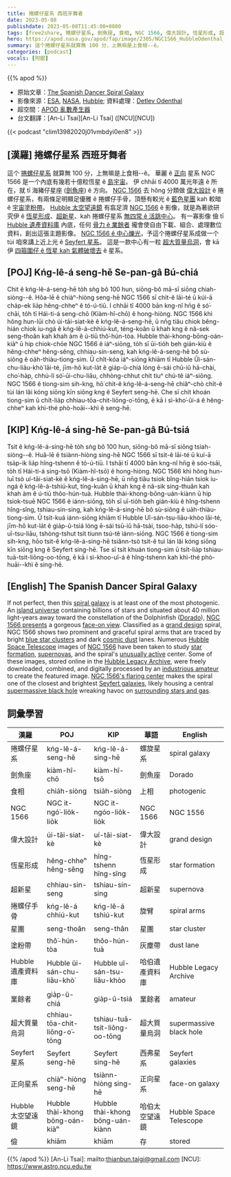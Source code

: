 ```yaml
---
title: 捲螺仔星系 西班牙舞者
date: 2023-05-08
publishdate: 2023-05-08T11:45:00+0800
tags: [free2share, 捲螺仔星系, 劍魚座, 食相, NGC 1566, 偉大設計, 恆星形成, 超新星, 捲螺仔手骨, 星團, 塗粉帶, Hubble 遺產資料庫, 業餘者, 超大質量烏洞, Seyfert 星系, 正向星系, Hubble 太空望遠鏡, 儉]
hero: https://apod.nasa.gov/apod/fap/image/2305/NGC1566_HubbleOdenthal_960.jpg
summary: 這个捲螺仔星系就算無 100 分，上無嘛是上食相--ê。
categories: [podcast]
vocals: [阿錕]
---
```


{{% apod %}}

- 原始文章：[The Spanish Dancer Spiral Galaxy](https://apod.nasa.gov/apod/ap230508.html)
- 影像來源：[ESA](https://www.esa.int/), [NASA](https://www.nasa.gov/), [Hubble](https://www.nasa.gov/mission_pages/hubble/story/index.html); 資料處理：[Detlev Odenthal](https://www.flickr.com/photos/76780020@N07/)
- 超空間：[APOD 亂數產生器](https://apod.nasa.gov/apod/random_apod.html)
- 台文翻譯：[An-Li Tsai][An-Li Tsai] ([NCU][NCU])

{{< podcast "clim13982020j01vmbdyi0en8" >}}

## [漢羅] 捲螺仔星系 西班牙舞者
這个 [捲螺仔星系][spiral galaxy] 就算無 100 分，上無嘛是上食相--ê。
華麗 ê [正向][face-on view] 星系 NGC 1566 是一个內底有幾若十億粒恆星 ê [島宇宙][island universe]。
伊 chhāi tī 4000 萬光年遠 ê 所在，就 tī 海豬仔星座 ([劍魚座][Dorado]) ê 方向。
[NGC 1566][NGC 1566 presents] 去 hŏng 分類做 [偉大設計][grand design] ê 捲螺仔星系，有兩條足明顯足優雅 ê 捲螺仔手骨，頂懸有較光 ê [藍色星團][blue star clusters] kah 較暗 ê [宇宙塗粉帶][cosmic dust]。
[Hubble 太空望遠鏡][Hubble Space Telescope] 有翕足濟 [NGC 1566][NGC 1566] ê 影像，就是為著欲研究伊 ê [恆星形成][star formation]、[超新星][supernovas]、kah 捲螺仔星系 [無四常 ê 活跳中心][unusually active]。
有一寡影像 儉 tī [Hubble 遺產資料庫][Hubble Legacy Archive] 內底，任何 [骨力 ê 業餘者][industrious amateur] 攏會使自由下載、組合、處理數位資料，創出這張主題影像。
[NGC 1566 ê 中心爍光][NGC 1566's flaring center]，予這个捲螺仔星系成做一个 tùi 咱來講上近上光 ê [Seyfert 星系][Seyfert galaxies]。
這是一款中心有一粒 [超大質量烏洞][supermassive black hole]，會 kā 伊 [四箍圍仔 ê 恆星 kah 氣體破壞去][surrounding stars and gas] ê 星系。

## [POJ] Kńg-lê-á seng-hē Se-pan-gâ Bú-chiá
Chit ê kńg-lê-á-seng-hē to̍h sǹg bô 100 hun, siōng-bô mā-sī siōng chiah-siòng--ê.
Hôa-lē ê chiàⁿ-hiòng seng-hē NGC 1566 sī chi̍t-ê lāi-té ū kúi-ā cha̍p-ek lia̍p hêng-chheⁿ ê tó-ú-tiū.
I chhāi tī 4000 bān kng-nî hn̄g ê só͘-chāi, to̍h tī Hái-ti-á seng-chō (Kiàm-hî-chō) ê hong-hiòng.
NGC 1566 khì hŏng hun-lūi chò úi-tāi-siat-kè ê kńg-lê-á-seng-hē, ū nn̄g tiâu chiok bêng-hián chiok iu-ngá ê kńg-lê-á-chhiú-kut, téng-koân ū khah kng ê nâ-sek seng-thoân kah khah àm ê ú-tiū thô͘-hún-tòa.
Hubble thài-khong-bōng-oán-kiàⁿ ū hip chiok-chōe NGC 1566 ê iáⁿ-siōng, to̍h sī ūi-tio̍h beh gián-kiù ê hêng-chheⁿ hêng-sêng, chhiau-sin-seng, kah kńg-lê-á-seng-hē bô sù-siông ê oa̍h-thiàu-tiong-sim.
Ū chi̍t-kóa iáⁿ-siōng khiām tī Hubble Ûi-sán-chu-liāu-khò͘ lāi-té, jīm-hô kut-la̍t ê gia̍p-û-chiá lóng ē-sái chū-iû hā-chài, cho͘-ha̍p, chhú-lí só͘-ūi-chu-liāu, chhòng-chhut chit tiuⁿ chú-tê iáⁿ-siōng.
NGC 1566 ê tiong-sim sih-kng, hō͘ chit-ê kńg-lê-á-seng-hē chiâⁿ-chò chi̍t-ê tùi lán lâi kóng siōng kīn siōng kng ê Seyfert seng-hē.
Che sī chi̍t khoán tiong-sim ū chi̍t-lia̍p chhiau-tōa-chit-liōng-o͘-tōng, ē kā i sì-kho͘-ûi-á ê hêng-chheⁿ kah khì-thé phò-hoāi--khì ê seng-hē.

## [KIP] Kńg-lê-á sing-hē Se-pan-gâ Bú-tsiá
Tsit ê kńg-lê-á-sing-hē to̍h sǹg bô 100 hun, siōng-bô mā-sī siōng tsiah-siòng--ê.
Huâ-lē ê tsiànn-hiòng sing-hē NGC 1566 sī tsi̍t-ê lāi-té ū kuí-ā tsa̍p-ik lia̍p hîng-tshenn ê tó-ú-tiū.
I tshāi tī 4000 bān kng-nî hn̄g ê sóo-tsāi, to̍h tī Hái-ti-á sing-tsō (Kiàm-hî-tsō) ê hong-hiòng.
NGC 1566 khì hŏng hun-luī tsò uí-tāi-siat-kè ê kńg-lê-á-sing-hē, ū nn̄g tiâu tsiok bîng-hián tsiok iu-ngá ê kńg-lê-á-tshiú-kut, tíng-kuân ū khah kng ê nâ-sik sing-thuân kah khah àm ê ú-tiū thôo-hún-tuà.
Hubble thài-khong-bōng-uán-kiànn ū hip tsiok-tsuē NGC 1566 ê iánn-siōng, to̍h sī uī-tio̍h beh gián-kiù ê hîng-tshenn hîng-sîng, tshiau-sin-sing, kah kńg-lê-á-sing-hē bô sù-siông ê ua̍h-thiàu-tiong-sim.
Ū tsi̍t-kuá iánn-siōng khiām tī Hubble Uî-sán-tsu-liāu-khòo lāi-té, jīm-hô kut-la̍t ê gia̍p-û-tsiá lóng ē-sái tsū-iû hā-tsài, tsoo-ha̍p, tshú-lí sóo-uī-tsu-liāu, tshòng-tshut tsit tiunn tsú-tê iánn-siōng.
NGC 1566 ê tiong-sim sih-kng, hōo tsit-ê kńg-lê-á-sing-hē tsiânn-tsò tsi̍t-ê tuì lán lâi kóng siōng kīn siōng kng ê Seyfert sing-hē.
Tse sī tsi̍t khuán tiong-sim ū tsi̍t-lia̍p tshiau-tuā-tsit-liōng-oo-tōng, ē kā i sì-khoo-uî-á ê hîng-tshenn kah khì-thé phò-huāi--khì ê sing-hē.

## [English] The Spanish Dancer Spiral Galaxy
If not perfect, then this [spiral galaxy][spiral galaxy] is at least one of the most photogenic.
An [island universe][island universe] containing billions of stars and situated about 40 million light-years away toward the constellation of the Dolphinfish ([Dorado][Dorado]), [NGC 1566 presents][NGC 1566 presents] a gorgeous [face-on view][face-on view].
Classified as a [grand design][grand design] spiral, NGC 1566 shows two prominent and graceful spiral arms that are traced by bright [blue star clusters][blue star clusters] and dark [cosmic dust][cosmic dust] lanes.
Numerous [Hubble Space Telescope][Hubble Space Telescope] images of [NGC 1566][NGC 1566] have been taken to study [star formation][star formation], [supernovas][supernovas], and the spiral's [unusually active][unusually active] center.
Some of these images, stored online in the [Hubble Legacy Archive][Hubble Legacy Archive], were freely downloaded, combined, and digitally processed by an [industrious amateur][industrious amateur] to create the featured image.
[NGC 1566's flaring center][NGC 1566's flaring center] makes the spiral one of the closest and brightest [Seyfert galaxies][Seyfert galaxies], likely housing a central [supermassive black hole][supermassive black hole] wreaking havoc on [surrounding stars and gas][surrounding stars and gas].

## 詞彙學習

|漢羅|POJ|KIP|華語|English|
|-|-|-|-|-|
|捲螺仔星系|kńg-lê-á-seng-hē|kńg-lê-á-sing-hē|螺旋星系|spiral galaxy|
|劍魚座|kiàm-hî-chō|kiàm-hî-tsō|劍魚座|Dorado|
|食相|chia̍h-siòng|tsia̍h-siòng|上相|photogenic|
|NGC 1566|NGC it-ngó͘-lio̍k-lio̍k|NGC it-ngóo-lio̍k-lio̍k|NGC 1566|NGC 1556|
|偉大設計|úi-tāi-siat-kè|uí-tāi-siat-kè|偉大設計|grand design|
|恆星形成|hêng-chheⁿ hêng-sêng|hîng-tshenn hîng-sîng|恆星形成|star formation|
|超新星|chhiau-sin-seng|tshiau-sin-sing|超新星|supernova|
|捲螺仔手骨|kńg-lê-á chhiú-kut|kńg-lê-á tshiú-kut|旋臂|spiral arms|
|星團|seng-thoân|seng-thân|星團|star cluster|
|塗粉帶|thô͘-hún-tòa|thôo-hún-tuà|灰塵帶|dust lane|
|Hubble 遺產資料庫|Hubble ûi-sán-chu-liāu-khò͘|Hubble uî-sán-tsu-liāu-khòo|哈伯遺產資料庫|Hubble Legacy Archive|
|業餘者|gia̍p-û-chiá|gia̍p-û-tsiá|業餘者|amateur|
|超大質量烏洞|chhiau-tōa-chit-liōng-o͘-tōng|tshiau-tuā-tsit-liōng-oo-tōng|超大質量烏洞|supermassive black hole|
|Seyfert 星系|Seyfert seng-hē|Seyfert sing-hē|西弗星系|Seyfert galaxies|
|正向星系|chiàⁿ-hiòng seng-hē|tsiànn-hiòng sing-hē|正向星系|face-on galaxy|
|Hubble 太空望遠鏡|Hubble thài-khong bōng-oán-kiàⁿ|Hubble thài-khong bōng-uán-kiànn|哈伯太空望遠鏡|Hubble Space Telescope|
|儉|khiām|khiām|存|stored|

{{% /apod %}}
[An-Li Tsai]: mailto:thianbun.taigi@gmail.com
[NCU]: https://www.astro.ncu.edu.tw

[copyright]: https://apod.nasa.gov/apod/fap/lib/about_apod.html#srapply
[License]: https://creativecommons.org/licenses/by/2.0/

[spiral galaxy]:https://en.wikipedia.org/wiki/Spiral_galaxy
[island universe]:http://ned.ipac.caltech.edu/level5/March02/Gordon/Gordon2.html
[Dorado]:https://en.wikipedia.org/wiki/Dorado
[NGC 1566 presents]:https://en.wikipedia.org/wiki/NGC_1566
[face-on view]:https://apod.nasa.gov/apod/ap230508.htmlap010427.html
[grand design]:http://burro.cwru.edu/Academics/Astr222/Galaxies/Spiral/spiral.html
[blue star clusters]:https://apod.nasa.gov/apod/ap230508.htmlap200909.html
[cosmic dust]:https://apod.nasa.gov/apod/ap230508.htmlap151119.html
[Hubble Space Telescope]:https://hubblesite.org/
[NGC 1566]:https://esahubble.org/images/potw1422a/
[star formation]:https://science.nasa.gov/astrophysics/focus-areas/how-do-stars-form-and-evolve
[supernovas]:https://www.youtube.com/watch?v=8en5uDqw0aM
[unusually active]:https://media.istockphoto.com/id/1184409133/photo/happy-dog-making-mess-with-papers-on-bed.jpg?s=612x612&w=0&k=20&c=HIvJz4ifaBEf3DWHBip9y7tWjdajJHbEnu3hBWlkYis=
[Hubble Legacy Archive]:https://hla.stsci.edu/
[industrious amateur]:https://www.flickr.com/photos/76780020@N07/
[NGC 1566's flaring center]:https://ui.adsabs.harvard.edu/abs/2019MNRAS.483L..88P/abstract
[Seyfert galaxies]:https://en.wikipedia.org/wiki/Seyfert_galaxy
[supermassive black hole]:https://apod.nasa.gov/apod/ap230508.htmlap181203.html
[surrounding stars and gas]:https://apod.nasa.gov/apod/ap230508.htmlap190427.html
